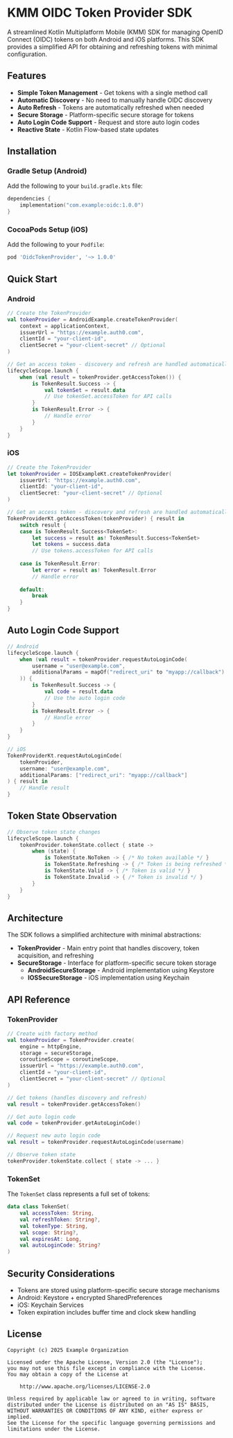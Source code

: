 # KMM OIDC Token Provider SDK

A streamlined Kotlin Multiplatform Mobile (KMM) SDK for managing OpenID Connect (OIDC) tokens on both Android and iOS platforms. This SDK provides a simplified API for obtaining and refreshing tokens with minimal configuration.

## Features

- **Simple Token Management** - Get tokens with a single method call
- **Automatic Discovery** - No need to manually handle OIDC discovery
- **Auto Refresh** - Tokens are automatically refreshed when needed
- **Secure Storage** - Platform-specific secure storage for tokens
- **Auto Login Code Support** - Request and store auto login codes
- **Reactive State** - Kotlin Flow-based state updates

## Installation

### Gradle Setup (Android)

Add the following to your `build.gradle.kts` file:

```kotlin
dependencies {
    implementation("com.example:oidc:1.0.0")
}
```

### CocoaPods Setup (iOS)

Add the following to your `Podfile`:

```ruby
pod 'OidcTokenProvider', '~> 1.0.0'
```

## Quick Start

### Android

```kotlin
// Create the TokenProvider
val tokenProvider = AndroidExample.createTokenProvider(
    context = applicationContext,
    issuerUrl = "https://example.auth0.com",
    clientId = "your-client-id",
    clientSecret = "your-client-secret" // Optional
)

// Get an access token - discovery and refresh are handled automatically
lifecycleScope.launch {
    when (val result = tokenProvider.getAccessToken()) {
        is TokenResult.Success -> {
            val tokenSet = result.data
            // Use tokenSet.accessToken for API calls
        }
        is TokenResult.Error -> {
            // Handle error
        }
    }
}
```

### iOS

```swift
// Create the TokenProvider
let tokenProvider = IOSExampleKt.createTokenProvider(
    issuerUrl: "https://example.auth0.com",
    clientId: "your-client-id",
    clientSecret: "your-client-secret" // Optional
)

// Get an access token - discovery and refresh are handled automatically
TokenProviderKt.getAccessToken(tokenProvider) { result in
    switch result {
    case is TokenResult.Success<TokenSet>:
        let success = result as! TokenResult.Success<TokenSet>
        let tokens = success.data
        // Use tokens.accessToken for API calls
        
    case is TokenResult.Error:
        let error = result as! TokenResult.Error
        // Handle error
        
    default:
        break
    }
}
```

## Auto Login Code Support

```kotlin
// Android
lifecycleScope.launch {
    when (val result = tokenProvider.requestAutoLoginCode(
        username = "user@example.com",
        additionalParams = mapOf("redirect_uri" to "myapp://callback")
    )) {
        is TokenResult.Success -> {
            val code = result.data
            // Use the auto login code
        }
        is TokenResult.Error -> {
            // Handle error
        }
    }
}

// iOS
TokenProviderKt.requestAutoLoginCode(
    tokenProvider,
    username: "user@example.com",
    additionalParams: ["redirect_uri": "myapp://callback"]
) { result in
    // Handle result
}
```

## Token State Observation

```kotlin
// Observe token state changes
lifecycleScope.launch {
    tokenProvider.tokenState.collect { state ->
        when (state) {
            is TokenState.NoToken -> { /* No token available */ }
            is TokenState.Refreshing -> { /* Token is being refreshed */ }
            is TokenState.Valid -> { /* Token is valid */ }
            is TokenState.Invalid -> { /* Token is invalid */ }
        }
    }
}
```

## Architecture

The SDK follows a simplified architecture with minimal abstractions:

- **TokenProvider** - Main entry point that handles discovery, token acquisition, and refreshing
- **SecureStorage** - Interface for platform-specific secure token storage
  - **AndroidSecureStorage** - Android implementation using Keystore
  - **IOSSecureStorage** - iOS implementation using Keychain

## API Reference

### TokenProvider

```kotlin
// Create with factory method
val tokenProvider = TokenProvider.create(
    engine = httpEngine,
    storage = secureStorage,
    coroutineScope = coroutineScope,
    issuerUrl = "https://example.auth0.com",
    clientId = "your-client-id",
    clientSecret = "your-client-secret" // Optional
)

// Get tokens (handles discovery and refresh)
val result = tokenProvider.getAccessToken()

// Get auto login code
val code = tokenProvider.getAutoLoginCode()

// Request new auto login code
val result = tokenProvider.requestAutoLoginCode(username)

// Observe token state
tokenProvider.tokenState.collect { state -> ... }
```

### TokenSet

The `TokenSet` class represents a full set of tokens:

```kotlin
data class TokenSet(
    val accessToken: String,
    val refreshToken: String?,
    val tokenType: String,
    val scope: String?,
    val expiresAt: Long,
    val autoLoginCode: String?
)
```

## Security Considerations

- Tokens are stored using platform-specific secure storage mechanisms
- Android: Keystore + encrypted SharedPreferences
- iOS: Keychain Services
- Token expiration includes buffer time and clock skew handling

## License

```
Copyright (c) 2025 Example Organization

Licensed under the Apache License, Version 2.0 (the "License");
you may not use this file except in compliance with the License.
You may obtain a copy of the License at

    http://www.apache.org/licenses/LICENSE-2.0

Unless required by applicable law or agreed to in writing, software
distributed under the License is distributed on an "AS IS" BASIS,
WITHOUT WARRANTIES OR CONDITIONS OF ANY KIND, either express or implied.
See the License for the specific language governing permissions and
limitations under the License.
```